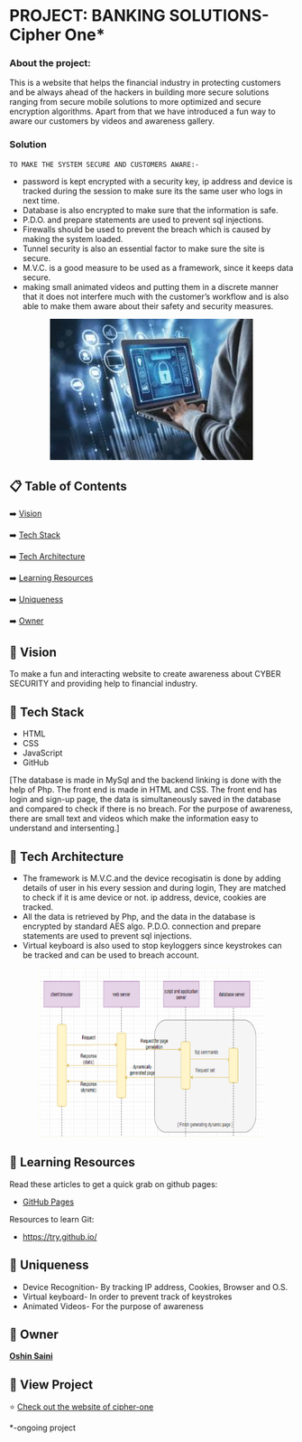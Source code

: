 # PROJECT: BANKING SOLUTIONS- Cipher One*
 
### About the project:

This is a website that helps the financial industry in protecting customers and be always ahead of the hackers in building more secure solutions ranging from secure mobile solutions to more optimized and secure encryption algorithms. Apart from that we have introduced a fun way to aware our customers by videos and awareness gallery.

### Solution
    
    TO MAKE THE SYSTEM SECURE AND CUSTOMERS AWARE:-
 - password is kept encrypted with a security key, ip address and device is tracked during the session to make sure its the same user who logs in next time.
 - Database is also encrypted to make sure that the information is safe.
 - P.D.O. and prepare statements are used to prevent sql injections.
 - Firewalls should be used to prevent the breach which is caused by making the system loaded.
 - Tunnel security is also an essential factor to make sure the site is secure.
 - M.V.C. is a good measure to be used  as a framework, since it keeps data secure.
 - making small animated videos and putting them in a discrete manner that it does not interfere much with the customer’s workflow and is also able to make them aware about their safety and security measures.
 

<div align="center">
<img src="logo.jpeg" width="360" height="250">
</div>


## 📋 Table of Contents
 ➡️   [Vision](#-vision)
 
 ➡️   [Tech Stack](#-tech-stack)

 ➡️   [Tech Architecture](#-tech-architecture)
 
 ➡️   [Learning Resources](#-learning-resources)
 
 ➡️   [Uniqueness](#-Uniqueness)
 
 ➡️   [Owner](#-owner)
 
 ## 👩‍ Vision
To make a fun and interacting website to create awareness about CYBER SECURITY and providing help to financial industry.

## 🔆 Tech Stack
-  HTML
-  CSS
-  JavaScript
-  GitHub

[The database is made in MySql and the backend linking is done with the help of Php. The front end is made in HTML and CSS. 
The front end has login and sign-up page, the data is simultaneously saved in the database and compared to check if there is no breach.
For the purpose of awareness, there are small text and videos which make the information easy to understand and intersenting.]


## 🚀 Tech Architecture
 - The framework is M.V.C.and the device recogisatin is done by adding details of user in his every session and during login, They are matched to check if it is ame device or not.     ip address, device, cookies are tracked.
 - All the data is retrieved by Php, and the data in the database is encrypted by standard AES algo. P.D.O. connection and prepare statements are used to prevent sql injections.
 - Virtual keyboard is also used to stop keyloggers since keystrokes can be tracked and can be used to breach account.
 
 <div align="center">
<img src="tech-arch.jpg" width="400" height="300">
</div>
 
## 📝 Learning Resources

Read these articles to get a quick grab on github pages:
- [GitHub Pages](https://guides.github.com/features/pages/)

Resources to learn Git:
-  https://try.github.io/
 
 ## 💼 Uniqueness
 - Device Recognition- By tracking IP address, Cookies, Browser and O.S.
 - Virtual keyboard- In order to prevent track of keystrokes
 - Animated Videos- For the purpose of awareness

 
 ## 👬 Owner
<a href="https://github.com/oshinsaini"><b>Oshin Saini</b></a><br />


## 🧐 View Project
⭐ [Check out the website of cipher-one](https://cipher-one.github.io/)
 
 
 *-ongoing project
